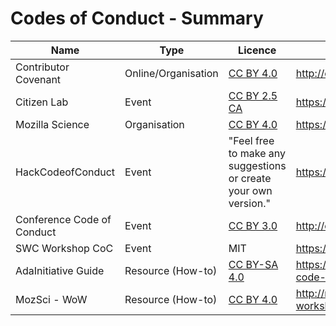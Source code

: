 # Codes of Conduct - Summary
| Name  | Type | Licence | Link |
| ---   | ---  | ---     | ---  |
| Contributor Covenant | Online/Organisation | [CC BY 4.0](https://creativecommons.org/licenses/by/4.0/) | http://contributor-covenant.org/
| Citizen Lab  | Event  | [CC BY 2.5 CA](https://creativecommons.org/licenses/by/2.5/ca/)  | https://citizenlab.ca/summerinstitute/codeofconduct.html  |
| Mozilla Science  | Organisation | [CC BY 4.0](https://creativecommons.org/licenses/by/4.0/)  | https://science.mozilla.org/code-of-conduct  |
| HackCodeofConduct  | Event  | "Feel free to make any suggestions or create your own version."  | https://hackcodeofconduct.org |
| Conference Code of Conduct | Event | [CC BY 3.0](https://creativecommons.org/licenses/by/3.0/deed.en_US) | http://confcodeofconduct.com
| SWC Workshop CoC  | Event  | MIT | https://software-carpentry.org/conduct/ |
| AdaInitiative Guide  | Resource (How-to) | [CC BY-SA 4.0](https://creativecommons.org/licenses/by-sa/4.0/)  | https://adainitiative.org/2014/02/18/howto-design-a-code-of-conduct-for-your-community  |
| MozSci - WoW  | Resource (How-to)  | [CC BY 4.0](https://creativecommons.org/licenses/by/4.0/)  | http://mozillascience.github.io/working-open-workshop/code_of_conduct/  |
